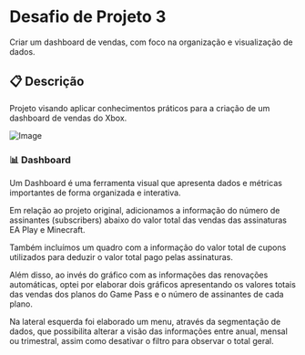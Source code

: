 # Desafio de Projeto 3
Criar um dashboard de vendas, com foco na organização e visualização de dados.

## 📋 Descrição
Projeto visando aplicar conhecimentos práticos para a criação de um dashboard de vendas do Xbox.

![Image](https://github.com/user-attachments/assets/4ecb7e3a-de1b-4ee6-86bd-acefb1aa61ee)

### 📊 Dashboard
Um Dashboard é uma ferramenta visual que apresenta dados e métricas importantes de forma organizada e interativa.

Em relação ao projeto original, adicionamos a informação do número de assinantes (subscribers) abaixo do valor total das vendas das assinaturas EA Play e Minecraft.

Também incluímos um quadro com a informação do valor total de cupons utilizados para deduzir o valor total pago pelas assinaturas.

Além disso, ao invés do gráfico com as informações das renovações automáticas, optei por elaborar dois gráficos apresentando os valores totais das vendas dos planos do Game Pass e o número de assinantes de cada plano.

Na lateral esquerda foi elaborado um menu, através da segmentação de dados, que possibilita alterar a visão das informações entre anual, mensal ou trimestral, assim como desativar o filtro para observar o total geral.
